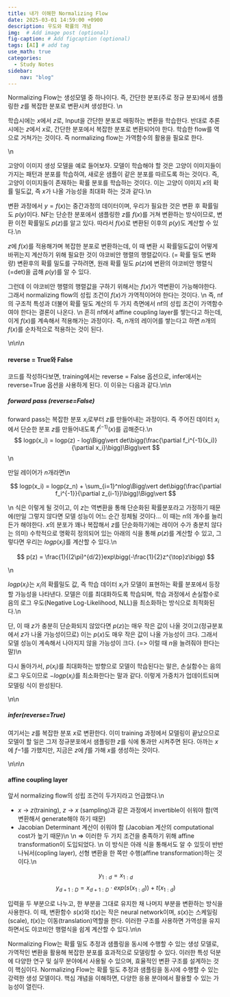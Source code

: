 ```yaml
---
title: 내가 이해한 Normalizing Flow
date: 2025-03-01 14:59:00 +0900
description: 우도와 확률의 개념
img:  # Add image post (optional)
fig-caption: # Add figcaption (optional)
tags: [AI] # add tag
use_math: true
categories:
  - Study Notes
sidebar:
    nav: "blog"
---
```



Normalizing Flow는 생성모델 중 하나이다. 즉, 간단한 분포(주로 정규 분포)에서 샘플링한 $z$를 복잡한 분포로 변환시켜 생성한다.
\n

학습시에는 $x$에서 $z$로, Input을 간단한 분포로 매핑하는 변환을 학습한다. 반대로 추론시에는 $z$에서 $x$로, 간단한 분포에서 복잡한 분포로 변환되어야 한다. 학습한 flow를 역으로 거쳐가는 것이다. 즉 normalizing flow는 가역함수의 활용을 필요로 한다. 

\n

고양이 이미지 생성 모델을 예로 들어보자. 모델이 학습해야 할 것은 고양이 이미지들이 가지는 패턴과 분포를 학습하여, 새로운 샘플이 같은 분포를 따르도록 하는 것이다. 즉, 고양이 이미지들이 존재하는 확률 분포를 학습하는 것이다. 이는 고양이 이미지 $x$의 확률 밀도값, 즉 $x$가 나올 가능성을 최대화 하는 것과 같다.\n

변환 과정에서 $y = f(x)$는 중간과정의 데이터이며, 우리가 필요한 것은 변환 후 확률밀도 $p(y)$이다. NF는 단순한 분포에서 샘플링한 $z$를 $f(x)$를 거쳐 변환하는 방식이므로,  변환 이전 확률밀도 $p(z)$를 알고 있다. 따라서 $f(x)$로 변환된 이후의 $p(y)$도 계산할 수 있다.\n

$z$에 $f(x)$를 적용해가며 복잡한 분포로 변환하는데, 이 때 변환 시 확률밀도값이 어떻게 바뀌는지 계산하기 위해 필요한 것이 야코비안 행렬의 행렬값이다. (= 확률 밀도 변화량)
변환후의 확률 밀도를 구하려면, 원래 확률 밀도 $p(z)$에 변환의 야코비안 행렬식(=det)을 곱해 $p(y)$를 알 수 있다.

그런데 이 야코비안 행렬의 행렬값을 구하기 위해서는 $f(x)$가 역변환이 가능해야한다. 그래서 normalizing flow의 성립 조건이 $f(x)$가 가역적이어야 한다는 것이다.
\n
즉, nf의 구조적 특성과 더불어 확률 밀도 계산의 두 가지 측면에서 nf의 성립 조건이 가역함수여야 한다는 결론이 나온다.
\n
흔히 nf에서 affine coupling layer를 쌓는다고 하는데, 이게 $f(x)$를 계속해서 적용해가는 과정이다. 즉, $n$개의 레이어를 쌓는다고 하면 $n$개의 $f(x)$를 순차적으로 적용하는 것이 된다.

\n\n\n

#### reverse = True와 False

코드를 작성하다보면, training에서는 reverse = False 옵션으로, infer에서는 reverse=True 옵션을 사용하게 된다. 이 이유는 다음과 같다.\n\n

#####  forward pass (reverse=False)

forward pass는 복잡한 분포 $x_i$로부터 $z$를 만들어내는 과정이다. 즉 주어진 데이터 $x_i$에서 단순한 분포 $z$를 만들어내도록 $f^(-1)(x)$를 곱해준다.\n
$$
logp(x_i) = logp(z) - log\Bigg\vert det\bigg(\frac{\partial f_i^{-1}(x_i)}{\partial x_i}\bigg)\Bigg\vert
$$
\n

만일 레이어가 $n$개라면\n

$$
logp(x_i) = logp(z_n) + \sum_{i=1}^nlog\Bigg\vert det\bigg(\frac{\partial f_i^{-1}}{\partial z_{i-1}}\bigg)\Bigg\vert
$$

\n
식은 이렇게 될 것이고, 이 $z$는 역변환을 통해 단순화된 확률분포라고 가정하기 때문에(만일 그렇지 않다면 모델 성능이 어느 순간 정체될 것이다... 이 때는 $n$의 개수를 늘리든가 해야한다. $x$의 분포가 꽤나 복잡해서 $z$를 단순화하기에는 레이어 수가 충분치 않다는 의미) 수학적으로 명확히 정의되어 있는 아래의 식을 통해 $p(z)$를 계산할 수 있고, 그렇다면 우리는 $logp(x_i)$를 계산할 수 있다.\n

$$
p(z) = \frac{1}{(2\pi)^{d/2}}exp\bigg(-\frac{1}{2}z^{\top}z\bigg)
$$

\n

$logp(x_i)$는 $x_i$의 확률밀도 값, 즉 학습 데이터 $x_i$가 모델이 표현하는 확률 분포에서 등장할 가능성을 나타낸다. 모델은 이를 최대화하도록 학습되며, 학습 과정에서 손실함수로 음의 로그 우도(Negative Log-Likelihood, NLL)을 최소화하는 방식으로 최적화된다.\n

단, 이 때 $z$가 충분히 단순화되지 않았다면 $p(z)$는 매우 작은 값이 나올 것이고(정규분포에서 $z$가 나올 가능성이므로) 이는 $p(x)$도 매우 작은 값이 나올 가능성이 크다. 그래서 모델 성능이 계속해서 나아지지 않을 가능성이 크다. (=> 이럴 때 $n$을 늘려줘야 한다는 말)\n

다시 돌아가서, $p(x_i)$를 최대화하는 방향으로 모델이 학습된다는 말은, 손실함수는 음의 로그 우도이므로 $-logp(x_i)$를 최소화한다는 말과 같다. 이렇게 가중치가 업데이트되며 모델링 식이 완성된다.

\n\n

##### infer(reverse=True)

여기서는 $z$를 복잡한 분포 $x$로 변환한다. 이미 training 과정에서 모델링이 끝났으므로 모델이 할 일은 그저 정규분포에서 샘플링한 $z$를 식에 통과만 시켜주면 된다. 아까는 $x$에 $f{-1}$를 가했지만, 지금은 $z$에 $f$를 가해 $x$를 생성하는 것이다.

\n\n\n

#### affine coupling layer

앞서 normalizing flow의 성립 조건이 두가지라고 언급했다.\n

- $x$ → $z$(training), $z$ → $x$ (sampling)과 같은 과정에서 invertible이 쉬워야 함(역변환해서 generate해야 하기 때문)
- Jacobian Determinant 계산이 쉬워야 함 (Jacobian 계산의 computational cost가 높기 때문)\n
\n
=> 이러한 두 가지 조건을 충족하기 위해 affine transformation이 도입되었다.
\n
이 방식은 아래 식을 통해서도 알 수 있듯이 반반 나눠서(copling layer), 선형 변환을 한 쪽만 수행(affine transformation)하는 것이다.\n

$$
y_{1:d} = x_{1:d}
$$
$$
y_{d+1:D} = x_{d+1:D} \cdot exp(s(x_{1:d})) + t(x_{1:d})
$$

입력을 두 부분으로 나누고, 한 부분을 그대로 유지한 채 나머지 부분을 변환하는 방식을 사용한다. 이 때, 변환함수 $s(x)$와 $t(x)$는 작은 neural network이며, $s(x)$는 스케일링(scale), $t(x)$는 이동(translation)역할을 한다. 이러한 구조를 사용하면 가역성을 유지하면서도 야코비안 행렬식을 쉽게 계산할 수 있다.\n\n

Normalizing Flow는 확률 밀도 추정과 샘플링을 동시에 수행할 수 있는 생성 모델로, 가역적인 변환을 활용해 복잡한 분포를 효과적으로 모델링할 수 있다. 이러한 특성 덕분에 다양한 연구 및 실무 분야에서 사용될 수 있으며, 효율적인 변환 구조를 설계하는 것이 핵심이다. Normalizing Flow는 확률 밀도 추정과 샘플링을 동시에 수행할 수 있는 강력한 생성 모델이다. 핵심 개념을 이해하면, 다양한 응용 분야에서 활용할 수 있는 가능성이 열린다.
